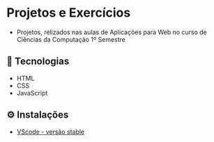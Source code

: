 # Projetos e Exercícios
- Projetos, relizados nas aulas de Aplicações para Web no curso de Ciências da Computação 1º Semestre
## :rocket: Tecnologias
- HTML
- CSS
- JavaScript

## :gear: Instalações
- [VScode - versão stable](https://code.visualstudio.com/) 
